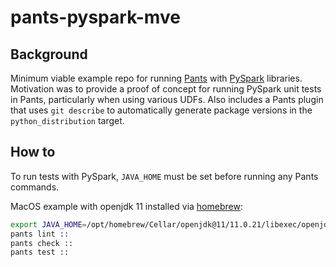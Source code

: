 # pants-pyspark-mve

## Background
Minimum viable example repo for running [Pants](https://www.pantsbuild.org) with [PySpark](https://spark.apache.org) libraries.
Motivation was to provide a proof of concept for running PySpark unit tests in Pants, particularly when using various UDFs.
Also includes a Pants plugin that uses `git describe` to automatically generate package versions in the `python_distribution` target.

## How to
To run tests with PySpark, `JAVA_HOME` must be set before running any Pants commands.

MacOS example with openjdk 11 installed via [homebrew](https://brew.sh):
```bash
export JAVA_HOME=/opt/homebrew/Cellar/openjdk@11/11.0.21/libexec/openjdk.jdk/Contents/Home/
pants lint ::
pants check ::
pants test ::
```
